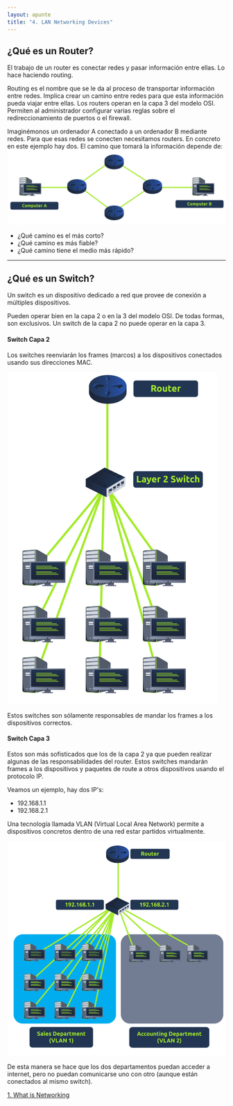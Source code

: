 ```yaml
---
layout: apunte
title: "4. LAN Networking Devices"
---
```


<h2>¿Qué es un Router?</h2>

El trabajo de un router es conectar redes y pasar información entre ellas. Lo hace haciendo routing.

Routing es el nombre que se le da al proceso de transportar información entre redes. Implica crear un camino entre redes para que esta información pueda viajar entre ellas. Los routers operan en la capa 3 del modelo OSI. Permiten al administrador configurar varias reglas sobre el redireccionamiento de puertos o el firewall.

Imaginémonos un ordenador A conectado a un ordenador B mediante redes. Para que esas redes se conecten necesitamos routers. En concreto en este ejemplo hay dos. El camino que tomará la información depende de:
![](/apuntes/img/005.png)
- ¿Qué camino es el más corto?
- ¿Qué camino es más fiable?
- ¿Qué camino tiene el medio más rápido?

--------------------
<h2>¿Qué es un Switch?</h2>
Un switch es un dispositivo dedicado a red que provee de conexión a múltiples dispositivos.

Pueden operar bien en la capa 2 o en la 3 del modelo OSI. De todas formas, son exclusivos. Un switch de la capa 2 no puede operar en la capa 3.

<h4>Switch Capa 2</h4>
Los switches reenviarán los frames (marcos) a los dispositivos conectados usando sus direcciones MAC.

![](/apuntes/img/006.png)

Estos switches son sólamente responsables de mandar los frames a los dispositivos correctos.
<h4>Switch Capa 3</h4>
Estos son más sofisticados que los de la capa 2 ya que pueden realizar algunas de las responsabilidades del router. Estos switches mandarán frames a los dispositivos y paquetes de route a otros dispositivos usando el protocolo IP.

Veamos un ejemplo, hay dos IP's:

- 192.168.1.1
- 192.168.2.1

Una tecnología llamada VLAN (Virtual Local Area Network) permite a dispositivos concretos dentro de una red estar partidos virtualmente. 

![](/apuntes/img/007.png)

De esta manera se hace que los dos departamentos puedan acceder a internet, pero no puedan comunicarse uno con otro (aunque están conectados al mismo switch).

[1. What is Networking](/apuntes/thm/0-pre-career/1-pre-security/2-network-fundamentals/1-what-is-networking/1-what-is-networking/)